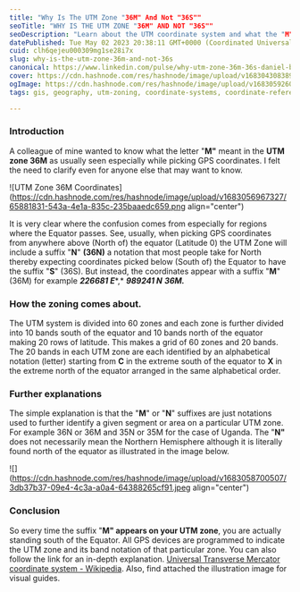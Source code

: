 ```yaml
---
title: "Why Is The UTM Zone "36M" And Not "36S""
seoTitle: "WHY IS THE UTM ZONE "36M" AND NOT "36S""
seoDescription: "Learn about the UTM coordinate system and what the "M" suffix means in zone 36M, which can cause confusion for GPS users in the southern hemisphere."
datePublished: Tue May 02 2023 20:38:11 GMT+0000 (Coordinated Universal Time)
cuid: clh6qejeu000309mg1se28i7x
slug: why-is-the-utm-zone-36m-and-not-36s
canonical: https://www.linkedin.com/pulse/why-utm-zone-36m-36s-daniel-bugingo/
cover: https://cdn.hashnode.com/res/hashnode/image/upload/v1683043083898/041440d2-17f3-441c-af23-90c63d985753.png
ogImage: https://cdn.hashnode.com/res/hashnode/image/upload/v1683059260969/3b922a20-65d4-468f-b62f-3ed56ce68875.png
tags: gis, geography, utm-zoning, coordinate-systems, coordinate-reference-syste

---
```


### Introduction

A colleague of mine wanted to know what the letter "**M"** meant in the **UTM zone 36M** as usually seen especially while picking GPS coordinates. I felt the need to clarify even for anyone else that may want to know.

![UTM Zone 36M Coordinates](https://cdn.hashnode.com/res/hashnode/image/upload/v1683056967327/65881831-543a-4e1a-835c-235baaedc659.png align="center")

It is very clear where the confusion comes from especially for regions where the Equator passes. See, usually, when picking GPS coordinates from anywhere above (North of) the equator (Latitude 0) the UTM Zone will include a suffix "**N**" **(36N)** a notation that most people take for North thereby expecting coordinates picked below (South of) the Equator to have the suffix "**S**" (36S). But instead, the coordinates appear with a suffix "**M**" (36M) for example ***226681 E***\*,\* ***989241 N*** ***36M.***

### How the zoning comes about.

The UTM system is divided into 60 zones and each zone is further divided into 10 bands south of the equator and 10 bands north of the equator making 20 rows of latitude. This makes a grid of 60 zones and 20 bands. The 20 bands in each UTM zone are each identified by an alphabetical notation (letter) starting from **C** in the extreme south of the equator to **X** in the extreme north of the equator arranged in the same alphabetical order.

### Further explanations

The simple explanation is that the "**M**" or "**N**" suffixes are just notations used to further identify a given segment or area on a particular UTM zone. For example 36N or 36M and 35N or 35M for the case of Uganda. The "**N"** does not necessarily mean the Northern Hemisphere although it is literally found north of the equator as illustrated in the image below.

![](https://cdn.hashnode.com/res/hashnode/image/upload/v1683058700507/3db37b37-09e4-4c3a-a0a4-64388265cf91.jpeg align="center")

### Conclusion

So every time the suffix "**M" appears on your UTM zone**, you are actually standing south of the Equator. All GPS devices are programmed to indicate the UTM zone and its band notation of that particular zone. You can also follow the link for an in-depth explanation. [Universal Transverse Mercator coordinate system - Wikipedia](https://en.wikipedia.org/wiki/Universal_Transverse_Mercator_coordinate_system). Also, find attached the illustration image for visual guides.